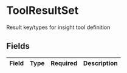 # ToolResultSet

Result key/types for insight tool definition


## Fields

| Field       | Type        | Required    | Description |
| ----------- | ----------- | ----------- | ----------- |